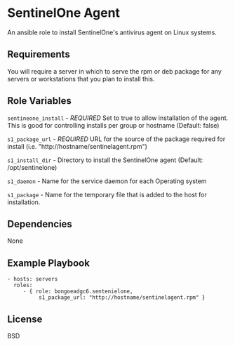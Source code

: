 SentinelOne Agent
=========

An ansible role to install SentinelOne's antivirus agent on Linux systems.

Requirements
------------

You will require a server in which to serve the rpm or deb package for any
servers or workstations that you plan to install this.

Role Variables
--------------

`sentineone_install` - *REQUIRED* Set to true to allow installation of the agent. 
This is good for controlling installs per group or hostname (Default: false)

`s1_package_url` - *REQUIRED* URL for the source of the package required for install 
(i.e. "http://hostname/sentinelagent.rpm")

`s1_install_dir` - Directory to install the SentinelOne agent (Default: /opt/sentinelone)

`s1_daemon` - Name for the service daemon for each Operating system

`s1_package` - Name for the temporary file that is added to the host for installation.


Dependencies
------------

None

Example Playbook
----------------

    - hosts: servers
      roles:
         - { role: bongoeadgc6.sentenielone, 
              s1_package_url: "http://hostname/sentinelagent.rpm" }

License
-------

BSD

